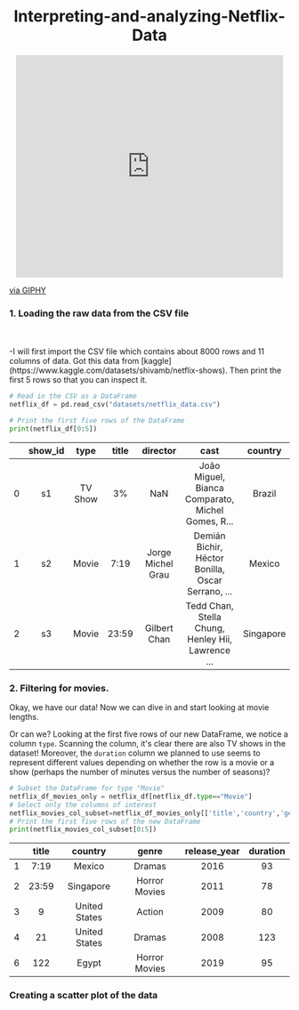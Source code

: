 <h1 align="center">Interpreting-and-analyzing-Netflix-Data</h1>

<p align="center">
  <iframe src="https://giphy.com/embed/JnvHE3lTHPr3WrSsrl" width="480" height="400" frameBorder="0" class="giphy-embed" allowFullScreen></iframe><p><a href="https://giphy.com/gifs/netflixlat-netflixseunoriginal-seunoriginal-netflixpride2019-JnvHE3lTHPr3WrSsrl">via GIPHY</a></p>
</p>

<h3>1. Loading the raw data from the CSV file </h3>
<br><br>
-I will first import the CSV file which contains about 8000 rows and 11 columns of data. Got this data from [kaggle](https://www.kaggle.com/datasets/shivamb/netflix-shows). Then print the first 5 rows so that you can inspect it.
</br>

<p></p>

```python
# Read in the CSV as a DataFrame
netflix_df = pd.read_csv("datasets/netflix_data.csv")

# Print the first five rows of the DataFrame
print(netflix_df[0:5])
```
|   | show_id |   type  | title |      director     |                        cast                       |    country    |     date_added    | release_year | duration |                    description                    |       genre      |
|:-:|:-------:|:-------:|:-----:|:-----------------:|:-------------------------------------------------:|:-------------:|:-----------------:|:------------:|:--------:|:-------------------------------------------------:|:----------------:|
| 0 | s1      | TV Show | 3%    | NaN               | João Miguel, Bianca Comparato, Michel Gomes, R... | Brazil        | August 14, 2020   | 2020         | 4        | In a future where the elite inhabit an island ... | International TV |
| 1 | s2      | Movie   | 7:19  | Jorge Michel Grau | Demián Bichir, Héctor Bonilla, Oscar Serrano, ... | Mexico        | December 23, 2016 | 2016         | 93       | After a devastating earthquake hits Mexico Cit... | Dramas           |
| 2 | s3      | Movie   | 23:59 | Gilbert Chan      | Tedd Chan, Stella Chung, Henley Hii, Lawrence ... | Singapore     | December 20, 2018 | 2011         | 78       | When an army recruit is found dead, his fellow... | Horror Movies    |

<h3>2. Filtering for movies. </h3>
<p>Okay, we have our data! Now we can dive in and start looking at movie lengths.

  Or can we? Looking at the first five rows of our new DataFrame, we notice a column <code>type</code>. Scanning the column, it's clear there are also TV shows in the dataset! Moreover, the <code>duration</code> column we planned to use seems to represent different values depending on whether the row is a movie or a show (perhaps the number of minutes versus the number of seasons)?
  
</p>

```python
# Subset the DataFrame for type "Movie"
netflix_df_movies_only = netflix_df[netflix_df.type=="Movie"]
# Select only the columns of interest
netflix_movies_col_subset=netflix_df_movies_only[['title','country','genre','release_year','duration']]
# Print the first five rows of the new DataFrame
print(netflix_movies_col_subset[0:5])
```
|   | title |    country    |     genre     | release_year | duration |
|:-:|:-----:|:-------------:|:-------------:|:------------:|:--------:|
| 1 | 7:19  | Mexico        | Dramas        | 2016         | 93       |
| 2 | 23:59 | Singapore     | Horror Movies | 2011         | 78       |
| 3 | 9     | United States | Action        | 2009         | 80       |
| 4 | 21    | United States | Dramas        | 2008         | 123      |
| 6 | 122   | Egypt         | Horror Movies | 2019         | 95       |

<h3>Creating a scatter plot of the data</h3>

